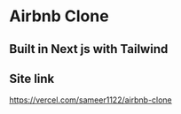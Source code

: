 # Airbnb Clone 
## Built in Next js with Tailwind

## Site link
https://vercel.com/sameer1122/airbnb-clone
